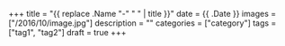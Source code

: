 +++
title = "{{ replace .Name "-" " " | title }}"
date = {{ .Date }}
images = ["/2016/10/image.jpg"]
description = ""
categories = ["category"]
tags = ["tag1", "tag2"]
draft = true
+++

